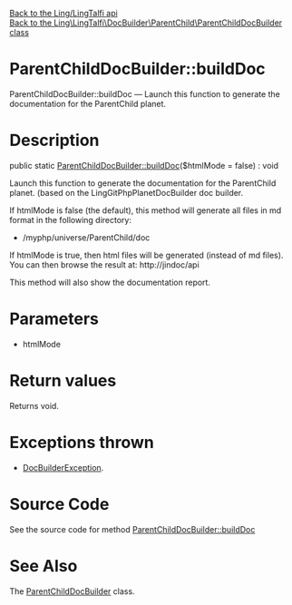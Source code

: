 [Back to the Ling/LingTalfi api](https://github.com/lingtalfi/LingTalfi/blob/master/doc/api/Ling/LingTalfi.md)<br>
[Back to the Ling\LingTalfi\DocBuilder\ParentChild\ParentChildDocBuilder class](https://github.com/lingtalfi/LingTalfi/blob/master/doc/api/Ling/LingTalfi/DocBuilder/ParentChild/ParentChildDocBuilder.md)


ParentChildDocBuilder::buildDoc
================



ParentChildDocBuilder::buildDoc — Launch this function to generate the documentation for the ParentChild planet.




Description
================


public static [ParentChildDocBuilder::buildDoc](https://github.com/lingtalfi/LingTalfi/blob/master/doc/api/Ling/LingTalfi/DocBuilder/ParentChild/ParentChildDocBuilder/buildDoc.md)($htmlMode = false) : void




Launch this function to generate the documentation for the ParentChild planet.
(based on the LingGitPhpPlanetDocBuilder doc builder.

If htmlMode is false (the default),
this method will generate all files in md format in the following directory:

- /myphp/universe/ParentChild/doc



If htmlMode is true,
then html files will be generated (instead of md files).
You can then browse the result at: http://jindoc/api



This method will also show the documentation report.




Parameters
================


- htmlMode

    


Return values
================

Returns void.


Exceptions thrown
================

- [DocBuilderException](https://github.com/lingtalfi/DocTools/blob/master/doc/api/Ling/DocTools/Exception/DocBuilderException.md).&nbsp;







Source Code
===========
See the source code for method [ParentChildDocBuilder::buildDoc](https://github.com/lingtalfi/LingTalfi/blob/master/DocBuilder/ParentChild/ParentChildDocBuilder.php#L44-L199)


See Also
================

The [ParentChildDocBuilder](https://github.com/lingtalfi/LingTalfi/blob/master/doc/api/Ling/LingTalfi/DocBuilder/ParentChild/ParentChildDocBuilder.md) class.



